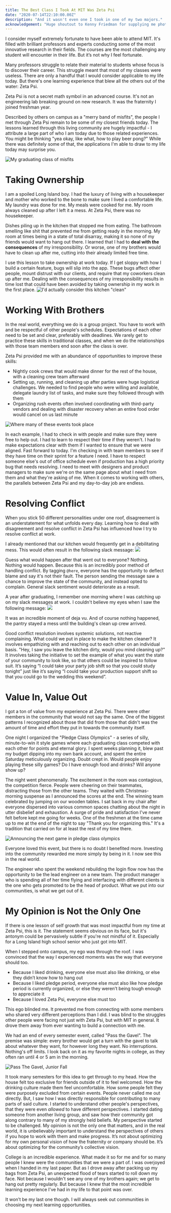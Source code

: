 ```yaml
---
title: The Best Class I Took At MIT Was Zeta Psi
date: "2020-07-14T22:10:00.00Z"
description: "And it wasn't even one I took in one of my two majors."
acknowledgement: "Huge shoutout to Kenny Friedman for supplying me photos for this post."
---
```


I consider myself extremely fortunate to have been able to attend MIT. It's filled with brilliant professors and experts conducting some of the most innovative research in their fields. The courses are the most challenging any student will encounter in their life. But it’s not why I feel fortunate.

Many professors struggle to relate their material to students whose focus is to discover their career. This struggle meant that most of my classes were useless. There are only a handful that I would consider applicable to my life today. But there's one learning experience that blew all the others out of the water: Zeta Psi.

Zeta Psi is not a secret math symbol in an advanced course. It's not an engineering lab breaking ground on new research. It was the fraternity I joined freshman year.

Described by others on campus as a "merry band of misfits", the people I met through Zeta Psi remain to be some of my closest friends today. The lessons learned through this living community are hugely impactful - I attribute a large part of who I am today due to those related experiences. You might be thinking "yea okay, like what, how to play beer pong?" While there was definitely some of that, the applications I'm able to draw to my life today may surprise you.

![_My graduating class of misfits_](./alphaMu.JPG)

# Taking Ownership

I am a spoiled Long Island boy. I had the luxury of living with a housekeeper and mother who worked to the bone to make sure I lived a comfortable life. My laundry was done for me. My meals were cooked for me. My room always cleaned up after I left it a mess. At Zeta Psi, there was no housekeeper.

Dishes piling up in the kitchen that stopped me from eating. The bathroom smelling like shit that prevented me from getting ready in the morning. My room at times being in a state of total disarray, making it so none of my friends would want to hang out there. I learned that I had to **deal with the consequences** of my irresponsibility. Or worse, one of my brothers would have to clean up after me, cutting into their already limited free time.

I use this lesson to take ownership at work today. If I get sloppy with how I build a certain feature, bugs will slip into the app. These bugs affect other people, mount distrust with our clients, and require that my coworkers clean up after me. Dealing with the consequences of my irresponsibility results in time lost that could have been avoided by taking ownership in my work in the first place.
![_I'd actually consider this kitchen "clean"_](./kitchen.JPG)

# Working With Brothers

In the real world, everything we do is a group project. You have to work with and be respectful of other people's schedules. Expectations of each other need to be set and clear, preferably with deadlines. We rarely get to practice these skills in traditional classes, and when we do the relationships with those team members end soon after the class is over.

Zeta Psi provided me with an abundance of opportunities to improve these skills:

- Nightly cook crews that would make dinner for the rest of the house, with a cleaning crew team afterward
- Setting up, running, and cleaning up after parties were huge logistical challenges. We needed to find people who were willing and available, delegate laundry list of tasks, and make sure they followed through with them
- Organizing rush events often involved coordinating with third-party vendors and dealing with disaster recovery when an entire food order would cancel on us last minute

![_Where many of these events took place_](./diningRoom.jpg)

In each example, I had to check in with people and make sure they were free to help out. I had to learn to respect their time if they weren't. I had to make expectations clear with them if I wanted to ensure that we were aligned. Fast forward to today. I'm checking in with team members to see if they have time on their sprint for a feature I need. I have to respect someone else's out of office schedule even if production has a high priority bug that needs resolving. I need to meet with designers and product managers to make sure we're on the same page about what I need from them and what they're asking of me. When it comes to working with others, the parallels between Zeta Psi and my day-to-day job are endless.

# Resolving Conflict

When you stick 50 different personalities under one roof, disagreement is an understatement for what unfolds every day. Learning how to deal with disagreement and resolve conflict in Zeta Psi has influenced how I try to resolve conflict at work.

I already mentioned that our kitchen would frequently get in a debilitating mess. This would often result in the following slack message:
![](./slackZP.png)

Guess what would happen after that went out to everyone? Nothing. Nothing would happen. Because this is an incredibly poor method of handling conflict. By tagging `@here`, everyone has the opportunity to deflect blame and say it's not their fault. The person sending the message saw a chance to improve the state of the community, and instead opted to complain. General slack sentiment would deteriorate as a result.

A year after graduating, I remember one morning where I was catching up on my slack messages at work. I couldn't believe my eyes when I saw the following message:
![](./slackM43.png)

It was an incredible moment of deja vu. And of course nothing happened, the pantry stayed a mess until the building's clean up crew arrived.

Good conflict resolution involves systemic solutions, not reactive complaining. What could we put in place to make the kitchen cleaner? It involves empathizing with and reaching out to each other on an individual basis. "Hey, I saw you leave the kitchen dirty, would you mind cleaning up?" It involves taking the initiative to set the example of what you want the state of your community to look like, so that others could be inspired to follow suit. It’s saying “I could take your party job shift so that you could study tonight” just like it’s saying “I could take your production support shift so that you could go to the wedding this weekend”.

# Value In, Value Out

I got a ton of value from my experience at Zeta Psi. There were other members in the community that would not say the same. One of the biggest patterns I recognized about those that did from those that didn't was the amount of time and effort they put in towards the community itself.

One night I organized the "Pledge Class Olympics" - a series of silly, minute-to-win it style games where each graduating class competed with each other for points and eternal glory. I spent weeks planning it, blew past my budget dipping into my own bank account, and spent the entire Saturday meticulously organizing. Doubt crept in. Would people enjoy playing these silly games? Do I have enough food and drinks? Will anyone show up?

The night went phenomenally. The excitement in the room was contagious, the competition fierce. People were cheering on their teammates, distracting those from the other teams. They waited with Christmas-morning suspense as I announced the scores at the end. The winning team celebrated by jumping on our wooden tables. I sat back in my chair after everyone dispersed into various common spaces chatting about the night in utter disbelief and exhaustion. A surge of pride and satisfaction I've never felt before kept me going for weeks. One of the freshmen at the time came up to me at the end of the night to say "Thank you for organizing this." It's a tradition that carried on for at least the rest of my time there.

![_Announcing the next game in pledge class olympics_](./olympics.JPG)

Everyone loved this event, but there is no doubt I benefited more. Investing into the community rewarded me more simply by being in it. I now see this in the real world.

The engineer who spent the weekend rebuilding the login flow now has the opportunity to be the lead engineer on a new team. The product manager who is spending all of her time flying and interfacing with different clients is the one who gets promoted to be the head of product. What we put into our communities, is what we get out of it.

# My Opinion is Not the Only One

If there is one lesson of self growth that was most impactful from my time at Zeta Psi, this is it. The statement seems obvious on its face, but it's antonym could be pervasively subtle if you're not mindful of it. Especially for a Long Island high school senior who just got into MIT.

When I stepped onto campus, my ego was through the roof. I was convinced that the way I experienced moments was the way that everyone should too.

- Because I liked drinking, everyone else must also like drinking, or else they didn’t know how to hang out
- Because I liked pledge period, everyone else must also like how pledge period is currently organized, or else they weren’t being tough enough to appreciate it
- Because I loved Zeta Psi, everyone else must too

This ego blinded me. It prevented me from connecting with some members who shared very different perceptions than I did. I was blind to the struggles other people were facing not just with Zeta Psi, but with MIT in general. It drove them away from ever wanting to build a connection with me.

We had an end of every semester event, called "Pass the Gavel". The premise was simple: every brother would get a turn with the gavel to talk about whatever they want, for however long they want. No interruptions. Nothing's off limits. I look back on it as my favorite nights in college, as they often ran until 4 or 5 am in the morning.

![_Pass The Gavel, Junior Fall_](./ptg.JPG)

It took many semesters for this idea to get through to my head. How the house felt too exclusive for friends outside of it to feel welcomed. How the drinking culture made them feel uncomfortable. How some people felt they were purposely excluded from certain events. People never called me out directly. But, I saw how I was directly responsible for contributing to many parts of said culture. I started to understand other people's perspectives, that they were even _allowed_ to have different perspectives. I started dating someone from another living group, and saw how their community got along contrary to many of my strongly held beliefs. My perspective started to be challenged. My opinion is not the only one that matters, and in the real world, it is unbelievably important to understand the perspectives of others if you hope to work with them and make progress. It’s not about optimizing for my own personal vision of how the fraternity or company should be. It’s about optimizing for the community’s collective vision.

College is an incredible experience. What made it so for me and for so many people I knew were the communities that we were a part of. I was overjoyed when I handed in my last paper. But as I drove away after packing up my bags from Zeta Psi, an unexpected flood of tears started to roll down my face. Not because I wouldn't see any one of my brothers again; we get to hang out pretty regularly. But because I knew that the most incredible learning experience I've had in my life to that point was over.

It won’t be my last one though. I will always seek out communities in choosing my next learning opportunities.
